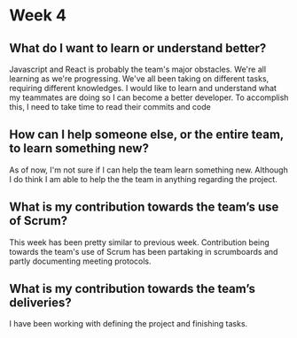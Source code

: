 # Week 4

## What do I want to learn or understand better?
Javascript and React is probably the team's major obstacles. We're all learning as we're progressing. We've all been taking on different tasks, requiring different knowledges. I would like to learn and understand what my teammates are doing so I can become a better developer. To accomplish this, I need to take time to read their commits and code 

## How can I help someone else, or the entire team, to learn something new?
As of now, I'm not sure if I can help the team learn something new. Although I do think I am able to help the  the team in anything regarding the project.

## What is my contribution towards the team’s use of Scrum?
This week has been pretty similar to previous week. Contribution being towards the team's use of Scrum has been partaking in scrumboards and partly documenting meeting protocols.
##  What is my contribution towards the team’s deliveries?

I have been working with defining the project and finishing tasks.
